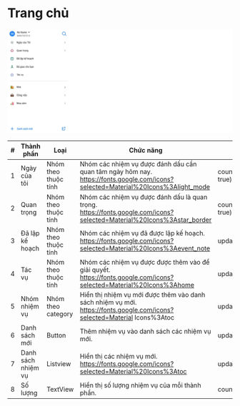# Trang chủ

![Home page](home.png)

| # | Thành phần         |   Loại               | Chức năng          | Dữ liệu|
|---|--------------------|----------------------|--------------------|------------------------------|
| 1 | Ngày của tôi       |Nhóm theo thuộc tính  |Nhóm các nhiệm vụ được đánh dấu cần quan tâm ngày hôm nay.<br>https://fonts.google.com/icons?selected=Material%20Icons%3Alight_mode| count(task#is_my_day = true)|
| 2 | Quan trọng         |Nhóm theo thuộc tính  |Nhóm các nhiệm vụ được đánh dấu là quan trọng.<br>https://fonts.google.com/icons?selected=Material%20Icons%3Astar_border| count(task#is_important = true)|
| 3 | Đã lập kế hoạch    |Nhóm theo thuộc tính  |Nhóm các nhiệm vụ đã được lập kế hoạch.<br>https://fonts.google.com/icons?selected=Material%20Icons%3Aevent_note| update(task#deadline=Date)|
| 4 | Tác vụ             |Nhóm theo thuộc tính  |Nhóm các nhiệm vụ được được thêm vào để giải quyết. <br>https://fonts.google.com/icons?selected=Material%20Icons%3Ahome| update(task)|
| 5 | Nhóm nhiệm vụ      | Nhóm theo category |Hiển thị nhiệm vụ mới được thêm vào danh sách nhiệm vụ mới.<br>https://fonts.google.com/icons?selected=Material Icons%3Atoc| update(new_task)|
| 6 | Danh sách mới      | Button |Thêm nhiệm vụ vào danh sách các nhiệm vụ mới.     | update(new_task)|
| 7 | Danh sách nhiệm vụ | Listview             |Hiển thị các nhiệm vụ mới.<br>https://fonts.google.com/icons?selected=Material%20Icons%3Atoc       | update(list_new_task)|
| 8 | Số lượng           | TextView             |Hiển thị số lượng nhiệm vụ của mỗi thành phần. | count(task#task = 0)|